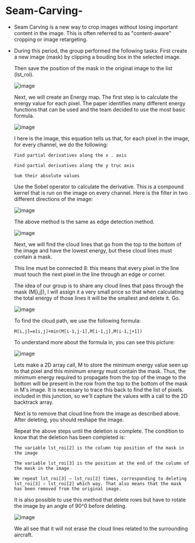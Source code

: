 # Seam-Carving-
- Seam Carving is a new way to crop images without losing important content in the image. This is often referred to as "content-aware" cropping or image retargeting. 
- During this period, the group performed the following tasks: 
    First create a new image (mask) by clipping a bouding box in the selected image. 
    
    Then save the position of the mask in the original image to the list (lst_roi).
    
    ![image](https://user-images.githubusercontent.com/106755542/171824069-76184d9d-e3d8-4a0c-b2a8-d89d59e3f0aa.png)
    
    Next, we will create an Energy map. The first step is to calculate the energy value for each pixel. The paper identifies many different energy functions that can be used and the team decided to use the most basic formula.

    ![image](https://user-images.githubusercontent.com/106755542/171824307-6e8070a6-127a-4ff7-ade1-de29f2b1dbd0.png)

    I here is the image, this equation tells us that, for each pixel in the image, for every channel, we do the following:
      
      Find partial derivatives along the x . axis
      
      Find partial derivatives along the y trục axis
      
      Sum their absolute values
    
    Use the Sobel operator to calculate the derivative. This is a compound kernel that is run on the image on every channel. Here is the filter in two different directions of the image:
    
    ![image](https://user-images.githubusercontent.com/106755542/171824574-748760e4-2f4a-4a8d-8fb1-811f7c361907.png)
    
    The above method is the same as edge detection method.
    
    ![image](https://user-images.githubusercontent.com/106755542/171824885-c1f5797f-4469-4918-8f51-7438a11495d7.png)
    
    Next, we will find the cloud lines that go from the top to the bottom of the image and have the lowest energy, but these cloud lines must contain a mask.
    
    This line must be connected 8: this means that every pixel in the line must touch the next pixel in the line through an edge or corner.
    
    The idea of our group is to share any cloud lines that pass through the mask (M[i,j]), I will assign it a very small price so that when calculating the total energy of those lines it will be the smallest and delete it. Go.
    
    ![image](https://user-images.githubusercontent.com/106755542/171825101-6a4466f6-ddb5-4252-a28c-3f7ae64eabd8.png)
    
    To find the cloud path, we use the following formula:
    
      M[i,j]=e[i,j]+min⁡(M[i-1,j-1],M[i-1,j],M(i-1,j+1])
    
    To understand more about the formula in, you can see this picture:
    
    ![image](https://user-images.githubusercontent.com/106755542/171825271-e429b7ff-e3c3-4d32-9892-36abbd42746d.png)
    
    Lets make a 2D array call, M to store the minimum energy value seen up to that pixel and this minimum energy must contain the mask. Thus, the minimum energy required to propagate from the top of the image to the bottom will be present in the row from the top to the bottom of the mask in M's image. It is necessary to trace this back to find the list of pixels. included in this junction, so we'll capture the values with a call to the 2D backtrack array.
    
    Next is to remove that cloud line from the image as described above. After deleting, you should reshape the image.
    
    Repeat the above steps until the deletion is complete. The condition to know that the deletion has been completed is:
    
      The variable lst_roi[2] is the column top position of the mask in the image
      
      The variable lst_roi[3] is the position at the end of the column of the mask in the image
      
      We repeat lst_roi[3] – lst_roi[2] times, corresponding to deleting lst_roi[3] – lst_roi[2] which way. That also means that the mask has been removed from the original image.
    
    It is also possible to use this method that delete rows but have to rotate the image by an angle of 90^0 before deleting.
    
    ![image](https://user-images.githubusercontent.com/106755542/171825609-aaa8eac0-cbbc-4186-a200-6693bd205c9b.png)
    
    We all see that it will not erase the cloud lines related to the surrounding aircraft.

 
